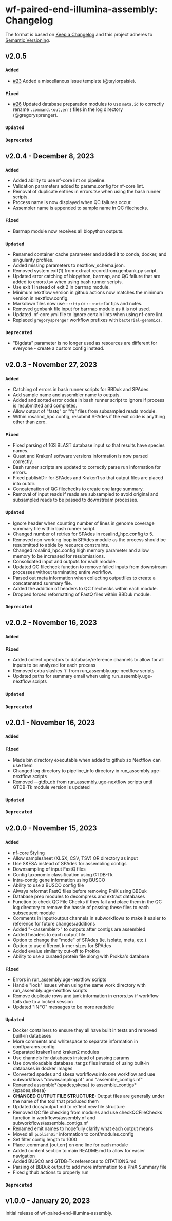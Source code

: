 # wf-paired-end-illumina-assembly: Changelog

The format is based on [Keep a Changelog](https://keepachangelog.com/en/1.0.0/)
and this project adheres to [Semantic Versioning](https://semver.org/spec/v2.0.0.html).

## v2.0.5

### `Added`

- [#23](https://github.com/bacterial-genomics/wf-paired-end-illumina-assembly/pull/23) Added a miscellanous issue template (@taylorpaisie).

### `Fixed`

- [#26](https://github.com/bacterial-genomics/wf-paired-end-illumina-assembly/pull/26) Updated database preparation modules to use `meta.id` to correctly rename `.command.{out,err}` files in the log directory (@gregorysprenger).

### `Updated`

### `Deprecated`

## v2.0.4 - December 8, 2023

### `Added`

- Added ability to use nf-core lint on pipeline.
- Validation parameters added to params.config for nf-core lint.
- Removal of duplicate entries in errors.tsv when using the bash runner scripts.
- Process name is now displayed when QC failures occur.
- Assembler name is appended to sample name in QC filechecks.

### `Fixed`

- Barrnap module now receives all biopython outputs.

### `Updated`

- Renamed container cache parameter and added it to conda, docker, and singularity profiles.
- Added missing parameters to nextflow_schema.json.
- Removed system.exit(1) from extract.record.from.genbank.py script.
- Updated error catching of biopython, barrnap, and QC failure that are added to errors.tsv when using bash runner scripts.
- Use exit 1 instead of exit 2 in barrnap module.
- Minimum nextflow version in github actions now matches the minimum version in nextflow.config.
- Markdown files now use `:::tip` or `:::note` for tips and notes.
- Removed genbank file input for barrnap module as it is not used.
- Updated .nf-core.yml file to ignore certain lints when using nf-core lint.
- Replaced `gregorysprenger` workflow prefixes with `bacterial-genomics`.

### `Deprecated`

- "Bigdata" parameter is no longer used as resources are different for everyone - create a custom config instead.

## v2.0.3 - November 27, 2023

### `Added`

- Catching of errors in bash runner scripts for BBDuk and SPAdes.
- Add sample name and assembler name to outputs.
- Added and sorted error codes in bash runner script to ignore if process is resubmitted and completes.
- Allow output of "fastq" or "fq" files from subsampled reads module.
- Within rosalind_hpc.config, resubmit SPAdes if the exit code is anything other than zero.

### `Fixed`

- Fixed parsing of 16S BLAST database input so that results have species names.
- Quast and Kraken1 software versions information is now parsed correctly.
- Bash runner scripts are updated to correctly parse run information for errors.
- Fixed publishDir for SPAdes and Kraken1 so that output files are placed into outdir.
- Concatenation of QC filechecks to create one large summary.
- Removal of input reads if reads are subsampled to avoid original and subsampled reads to be passed to downstream processes.

### `Updated`

- Ignore header when counting number of lines in genome coverage summary file within bash runner script.
- Changed number of retries for SPAdes in rosalind_hpc.config to 5.
- Removed non-working loop in SPAdes module as the process should be resubmitted to abide by resource constraints.
- Changed rosalind_hpc.config high memory parameter and allow memory to be increased for resubmissions.
- Consolidated input and outputs for each module.
- Updated QC filecheck function to remove failed inputs from downstream processes without terminating entire workflow.
- Parsed out meta information when collecting outputfiles to create a concatenated summary file.
- Added the addition of headers to QC filechecks within each module.
- Dropped forced reformatting of FastQ files within BBDuk module.

### `Deprecated`

## v2.0.2 - November 16, 2023

### `Added`

### `Fixed`

- Added collect operators to database/reference channels to allow for all inputs to be analyzed for each process
- Removed extra slashes '/' from run_assembly.uge-nextflow scripts
- Updated paths for summary email when using run_assembly.uge-nextflow scripts

### `Updated`

### `Deprecated`

## v2.0.1 - November 16, 2023

### `Added`

### `Fixed`

- Made bin directory executable when added to github so Nextflow can use them
- Changed log directory to pipeline_info directory in run_assembly.uge-nextflow scripts
- Removed --gtdb_db from run_assembly.uge-nextflow scripts until GTDB-Tk module version is updated

### `Updated`

### `Deprecated`

## v2.0.0 - November 15, 2023

### `Added`

- nf-core Styling
- Allow samplesheet (XLSX, CSV, TSV) OR directory as input
- Use SKESA instead of SPAdes for assembling contigs
- Downsampling of input FastQ files
- Contig taxonomic classification using GTDB-Tk
- Intra-contig gene information using BUSCO
- Ability to use a BUSCO config file
- Always reformat FastQ files before removing PhiX using BBDuk
- Database prep modules to decompress and extract databases
- Function to check QC File Checks if they fail and place them in the QC log directory to remove the hassle of passing these files to each subsequent module
- Comments in input/output channels in subworkflows to make it easier to reference for future changes/additions
- Added "-\<assembler\>" to outputs after contigs are assembled
- Added headers to each output file
- Option to change the "mode" of SPAdes (ie. isolate, meta, etc.)
- Option to use different k-mer sizes for SPAdes
- Added evalue similarity cut-off to Prokka
- Ability to use a curated protein file along with Prokka's database

### `Fixed`

- Errors in run_assembly.uge-nextflow scripts
- Handle "lock" issues when using the same work directory with run_assembly.uge-nextflow scripts
- Remove duplicate rows and junk information in errors.tsv if workflow fails due to a locked session
- Updated "INFO" messages to be more readable

### `Updated`

- Docker containers to ensure they all have built in tests and removed built-in databases
- More comments and whitespace to separate information in conf/params.config
- Separated kraken1 and kraken2 modules
- Use channels for databases instead of passing params
- Use downloadable database .tar.gz files instead of using built-in databases in docker images
- Converted spades and skesa workflows into one workflow and use subworkflows "downsampling.nf" and "assemble_contigs.nf"
- Renamed assemble*{spades,skesa} to assemble_contigs*{spades,skesa}
- **CHANGED OUTPUT FILE STRUCTURE:** Output files are generally under the name of the tool that produced them
- Updated docs/output.md to reflect new file structure
- Removed QC file checking from modules and use checkQCFileChecks function in workflows/assembly.nf and subworkflows/assemble_contigs.nf
- Renamed emit names to hopefully clarify what each output means
- Moved all `publishDir` information to conf/modules.config
- Set filter contig length to 1000
- Place .command.{out,err} on one line for each module
- Added content section to main README.md to allow for easier navigation
- Added BUSCO and GTDB-Tk references to CITATIONS.md
- Parsing of BBDuk output to add more information to a PhiX Summary file
- Fixed github actions to properly run

### `Deprecated`

## v1.0.0 - January 20, 2023

Initial release of wf-paired-end-illumina-assembly.
